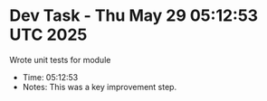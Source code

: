 # Dev Task - Thu May 29 05:12:53 UTC 2025
Wrote unit tests for module
- Time: 05:12:53
- Notes: This was a key improvement step.
